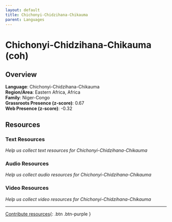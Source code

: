 ```yaml
---
layout: default
title: Chichonyi-Chidzihana-Chikauma
parent: Languages
---
```


# Chichonyi-Chidzihana-Chikauma (coh)

## Overview

**Language**: Chichonyi-Chidzihana-Chikauma  
**Region/Area**: Eastern Africa, Africa  
**Family**: Niger-Congo  
**Grassroots Presence (z-score)**: 0.67  
**Web Presence (z-score)**: -0.32  

## Resources

### Text Resources
*Help us collect text resources for Chichonyi-Chidzihana-Chikauma*

### Audio Resources
*Help us collect audio resources for Chichonyi-Chidzihana-Chikauma*

### Video Resources
*Help us collect video resources for Chichonyi-Chidzihana-Chikauma*

---

[Contribute resources](https://forms.office.com/e/1SfLJx3u1r){: .btn .btn-purple }
